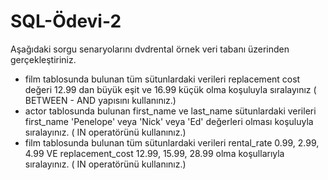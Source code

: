 # SQL-Ödevi-2

Aşağıdaki sorgu senaryolarını dvdrental örnek veri tabanı üzerinden gerçekleştiriniz.

 * film tablosunda bulunan tüm sütunlardaki verileri replacement cost değeri 12.99 dan büyük eşit ve 16.99 küçük olma koşuluyla sıralayınız ( BETWEEN - AND yapısını kullanınız.)
 * actor tablosunda bulunan first_name ve last_name sütunlardaki verileri first_name 'Penelope' veya 'Nick' veya    'Ed' değerleri olması koşuluyla sıralayınız. ( IN operatörünü kullanınız.)
 * film tablosunda bulunan tüm sütunlardaki verileri rental_rate 0.99, 2.99, 4.99 VE replacement_cost 12.99, 15.99, 28.99 olma koşullarıyla sıralayınız. ( IN operatörünü kullanınız.)



